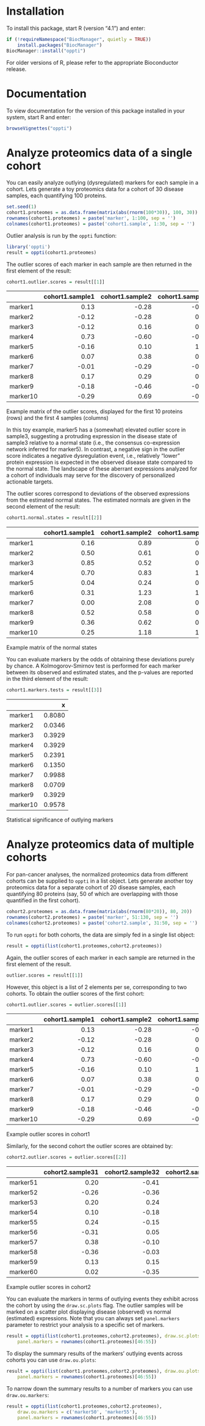 # Installation

To install this package, start R (version “4.1”) and enter:

``` r
if (!requireNamespace("BiocManager", quietly = TRUE))
    install.packages("BiocManager")
BiocManager::install("oppti")
```

For older versions of R, please refer to the appropriate Bioconductor
release.

# Documentation

To view documentation for the version of this package installed in your
system, start R and enter:

``` r
browseVignettes("oppti")
```

# Analyze proteomics data of a single cohort

You can easily analyze outlying (dysregulated) markers for each sample
in a cohort. Lets generate a toy proteomics data for a cohort of 30
disease samples, each quantifying 100 proteins.

``` r
set.seed(1)
cohort1.proteomes = as.data.frame(matrix(abs(rnorm(100*30)), 100, 30)) 
rownames(cohort1.proteomes) = paste('marker', 1:100, sep = '')
colnames(cohort1.proteomes) = paste('cohort1.sample', 1:30, sep = '')
```

Outlier analysis is run by the `oppti` function:

``` r
library('oppti')
result = oppti(cohort1.proteomes)
```

The outlier scores of each marker in each sample are then returned in
the first element of the result:

``` r
cohort1.outlier.scores = result[[1]] 
```

|          | cohort1.sample1 | cohort1.sample2 | cohort1.sample3 | cohort1.sample4 |
| :------- | --------------: | --------------: | --------------: | --------------: |
| marker1  |            0.13 |          \-0.28 |          \-0.29 |            0.13 |
| marker2  |          \-0.12 |          \-0.28 |            0.29 |          \-0.10 |
| marker3  |          \-0.12 |            0.16 |            0.48 |            0.53 |
| marker4  |            0.73 |          \-0.60 |          \-0.73 |          \-0.15 |
| marker5  |          \-0.16 |            0.10 |            1.62 |            0.77 |
| marker6  |            0.07 |            0.38 |            0.75 |            0.55 |
| marker7  |          \-0.01 |          \-0.29 |          \-0.02 |          \-0.44 |
| marker8  |            0.17 |            0.29 |            0.00 |          \-0.01 |
| marker9  |          \-0.18 |          \-0.46 |          \-0.77 |          \-0.01 |
| marker10 |          \-0.29 |            0.69 |          \-0.36 |          \-0.55 |

Example matrix of the outlier scores, displayed for the first 10
proteins (rows) and the first 4 samples (columns)

In this toy example, marker5 has a (somewhat) elevated outlier score in
sample3, suggesting a protruding expression in the disease state of
sample3 relative to a normal state (i.e., the consensus co-expression
network inferred for marker5). In contrast, a negative sign in the
outlier score indicates a negative dysregulation event, i.e., relatively
“lower” protein expression is expected in the observed disease state
compared to the normal state. The landscape of these aberrant
expressions analyzed for a cohort of individuals may serve for the
discovery of personalized actionable targets.

The outlier scores correspond to deviations of the observed expressions
from the estimated normal states. The estimated normals are given in the
second element of the result:

``` r
cohort1.normal.states = result[[2]] 
```

|          | cohort1.sample1 | cohort1.sample2 | cohort1.sample3 | cohort1.sample4 |
| :------- | --------------: | --------------: | --------------: | --------------: |
| marker1  |            0.16 |            0.89 |            0.59 |            0.56 |
| marker2  |            0.50 |            0.61 |            0.85 |            0.94 |
| marker3  |            0.85 |            0.52 |            0.77 |            1.11 |
| marker4  |            0.70 |            0.83 |            1.43 |            0.31 |
| marker5  |            0.04 |            0.24 |            0.39 |            1.31 |
| marker6  |            0.31 |            1.23 |            1.69 |            0.51 |
| marker7  |            0.00 |            2.08 |            0.74 |            0.15 |
| marker8  |            0.52 |            0.58 |            0.52 |            0.59 |
| marker9  |            0.36 |            0.62 |            0.54 |            0.92 |
| marker10 |            0.25 |            1.18 |            1.03 |            1.06 |

Example matrix of the normal states

You can evaluate markers by the odds of obtaining these deviations
purely by chance. A Kolmogorov-Smirnov test is performed for each marker
between its observed and estimated states, and the p-values are reported
in the third element of the result:

``` r
cohort1.markers.tests = result[[3]] 
```

|          |      x |
| :------- | -----: |
| marker1  | 0.8080 |
| marker2  | 0.0346 |
| marker3  | 0.3929 |
| marker4  | 0.3929 |
| marker5  | 0.2391 |
| marker6  | 0.1350 |
| marker7  | 0.9988 |
| marker8  | 0.0709 |
| marker9  | 0.3929 |
| marker10 | 0.9578 |

Statistical significance of outlying markers

# Analyze proteomics data of multiple cohorts

For pan-cancer analyses, the normalized proteomics data from different
cohorts can be supplied to `oppti` in a list object. Lets generate
another toy proteomics data for a separate cohort of 20 disease samples,
each quantifying 80 proteins (say, 50 of which are overlapping with
those quantified in the first cohort).

``` r
cohort2.proteomes = as.data.frame(matrix(abs(rnorm(80*20)), 80, 20)) 
rownames(cohort2.proteomes) = paste('marker', 51:130, sep = '')
colnames(cohort2.proteomes) = paste('cohort2.sample', 31:50, sep = '')
```

To run `oppti` for both cohorts, the data are simply fed in a single
list object:

``` r
result = oppti(list(cohort1.proteomes,cohort2.proteomes))
```

Again, the outlier scores of each marker in each sample are returned in
the first element of the result.

``` r
outlier.scores = result[[1]]
```

However, this object is a list of 2 elements per se, corresponding to
two cohorts. To obtain the outlier scores of the first cohort:

``` r
cohort1.outlier.scores = outlier.scores[[1]]
```

|          | cohort1.sample1 | cohort1.sample2 | cohort1.sample3 | cohort1.sample4 |
| :------- | --------------: | --------------: | --------------: | --------------: |
| marker1  |            0.13 |          \-0.28 |          \-0.29 |            0.13 |
| marker2  |          \-0.12 |          \-0.28 |            0.29 |          \-0.10 |
| marker3  |          \-0.12 |            0.16 |            0.48 |            0.53 |
| marker4  |            0.73 |          \-0.60 |          \-0.73 |          \-0.15 |
| marker5  |          \-0.16 |            0.10 |            1.62 |            0.77 |
| marker6  |            0.07 |            0.38 |            0.75 |            0.55 |
| marker7  |          \-0.01 |          \-0.29 |          \-0.02 |          \-0.44 |
| marker8  |            0.17 |            0.29 |            0.00 |          \-0.01 |
| marker9  |          \-0.18 |          \-0.46 |          \-0.77 |          \-0.01 |
| marker10 |          \-0.29 |            0.69 |          \-0.36 |          \-0.55 |

Example outlier scores in cohort1

Similarly, for the second cohort the outlier scores are obtained by:

``` r
cohort2.outlier.scores = outlier.scores[[2]]
```

|          | cohort2.sample31 | cohort2.sample32 | cohort2.sample33 | cohort2.sample34 |
| :------- | ---------------: | ---------------: | ---------------: | ---------------: |
| marker51 |             0.20 |           \-0.41 |             0.15 |           \-0.20 |
| marker52 |           \-0.26 |           \-0.36 |           \-0.40 |             0.11 |
| marker53 |             0.20 |             0.24 |           \-0.01 |           \-0.17 |
| marker54 |             0.10 |           \-0.18 |             0.31 |           \-0.16 |
| marker55 |             0.24 |           \-0.15 |             0.58 |             0.61 |
| marker56 |           \-0.31 |             0.05 |           \-0.17 |             0.23 |
| marker57 |             0.38 |           \-0.10 |             0.26 |           \-0.38 |
| marker58 |           \-0.36 |           \-0.03 |             0.23 |             0.55 |
| marker59 |             0.13 |             0.15 |           \-0.11 |           \-0.02 |
| marker60 |             0.02 |           \-0.35 |             0.26 |           \-0.28 |

Example outlier scores in cohort2

You can evaluate the markers in terms of outlying events they exhibit
across the cohort by using the `draw.sc.plots` flag. The outlier samples
will be marked on a scatter plot displaying disease (observed) vs normal
(estimated) expressions. Note that you can always set `panel.markers`
parameter to restrict your analysis to a specific set of markers.

``` r
result = oppti(list(cohort1.proteomes,cohort2.proteomes), draw.sc.plots = TRUE,
    panel.markers = rownames(cohort1.proteomes)[46:55])
```

To display the summary results of the markers’ outlying events across
cohorts you can use `draw.ou.plots`:

``` r
result = oppti(list(cohort1.proteomes,cohort2.proteomes), draw.ou.plots = TRUE,
    panel.markers = rownames(cohort1.proteomes)[46:55])
```

To narrow down the summary results to a number of markers you can use
`draw.ou.markers`:

``` r
result = oppti(list(cohort1.proteomes,cohort2.proteomes), 
    draw.ou.markers = c('marker50', 'marker55'), 
    panel.markers = rownames(cohort1.proteomes)[46:55])
```
